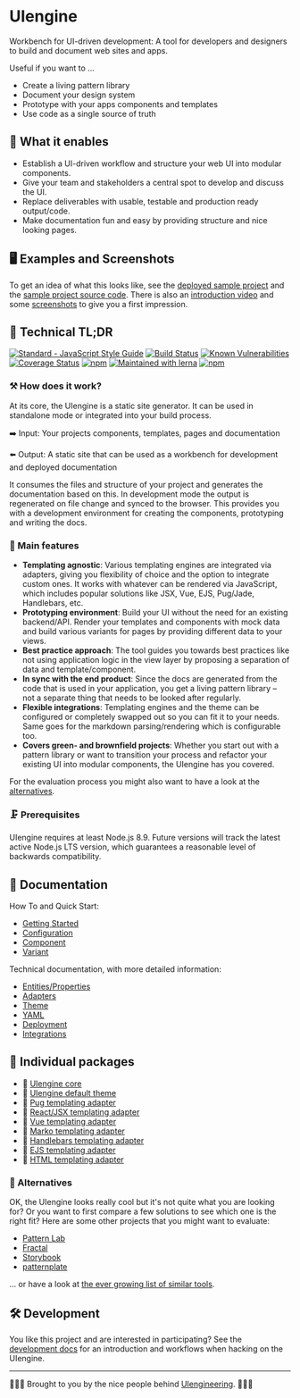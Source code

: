 # UIengine

Workbench for UI-driven development:
A tool for developers and designers to build and document web sites and apps.

Useful if you want to …

- Create a living pattern library
- Document your design system
- Prototype with your apps components and templates
- Use code as a single source of truth

## 🚀  What it enables

- Establish a UI-driven workflow and structure your web UI into modular components.
- Give your team and stakeholders a central spot to develop and discuss the UI.
- Replace deliverables with usable, testable and production ready output/code.
- Make documentation fun and easy by providing structure and nice looking pages.

## 🖥 Examples and Screenshots

To get an idea of what this looks like, see the
[deployed sample project](http://uiengine-sample-project.uix.space/)
and the
[sample project source code](./test/project/).
There is also an
[introduction video](https://www.youtube.com/watch?v=OKHAhIQLvjU)
and some
[screenshots](./docs/media/) to give you a first impression.

## 🔩 Technical TL;DR

[![Standard - JavaScript Style Guide](https://img.shields.io/badge/code%20style-standard-brightgreen.svg)](http://standardjs.com/)
[![Build Status](https://travis-ci.org/dennisreimann/uiengine.svg?branch=master)](https://travis-ci.org/dennisreimann/uiengine)
[![Known Vulnerabilities](https://snyk.io/test/github/dennisreimann/uiengine/badge.svg)](https://snyk.io/test/github/dennisreimann/uiengine)
[![Coverage Status](https://coveralls.io/repos/github/dennisreimann/uiengine/badge.svg?branch=master)](https://coveralls.io/github/dennisreimann/uiengine?branch=master)
[![npm](https://img.shields.io/npm/dw/uiengine.svg)](https://www.npmjs.com/package/uiengine)
[![Maintained with lerna](https://img.shields.io/badge/maintained%20with-lerna-cc00ff.svg)](https://lernajs.io/)
[![npm](https://img.shields.io/npm/v/uiengine.svg)](https://www.npmjs.com/package/uiengine)

### ⚒ How does it work?

At its core, the UIengine is a static site generator.
It can be used in standalone mode or integrated into your build process.

➡️ Input: Your projects components, templates, pages and documentation

⬅️ Output: A static site that can be used as a workbench for development and deployed documentation

It consumes the files and structure of your project and generates the documentation based on this.
In development mode the output is regenerated on file change and synced to the browser.
This provides you with a development environment for creating the components, prototyping and writing the docs.

### 💯 Main features

- **Templating agnostic**: Various templating engines are integrated via adapters, giving you flexibility of choice and the option to integrate custom ones. It works with whatever can be rendered via JavaScript, which includes popular solutions like JSX, Vue, EJS, Pug/Jade, Handlebars, etc.
- **Prototyping environment**: Build your UI without the need for an existing backend/API. Render your templates and components with mock data and build various variants for pages by providing different data to your views.
- **Best practice approach**: The tool guides you towards best practices like not using application logic in the view layer by proposing a separation of data and template/component.
- **In sync with the end product**: Since the docs are generated from the code that is used in your application, you get a living pattern library – not a separate thing that needs to be looked after regularly.
- **Flexible integrations**: Templating engines and the theme can be configured or completely swapped out so you can fit it to your needs. Same goes for the markdown parsing/rendering which is configurable too.
- **Covers green- and brownfield projects**: Whether you start out with a pattern library or want to transition your process and refactor your existing UI into modular components, the UIengine has you covered.

For the evaluation process you might also want to have a look at the [alternatives](#-alternatives).

### 🗜 Prerequisites

UIengine requires at least Node.js 8.9. Future versions will track the latest active Node.js LTS version, which guarantees a reasonable level of backwards compatibility.

## 📘 Documentation

How To and Quick Start:

- [Getting Started](./docs/getting-started.md)
- [Configuration](./docs/config.md)
- [Component](./docs/component.md)
- [Variant](./docs/variant.md)

Technical documentation, with more detailed information:

- [Entities/Properties](./docs/entities-properties.md)
- [Adapters](./docs/adapters.md)
- [Theme](./docs/theme.md)
- [YAML](./docs/yaml.md)
- [Deployment](./docs/deployment.md)
- [Integrations](./docs/integrations.md)

## 💁 Individual packages

- 🚀 [UIengine core](./packages/uiengine)
- 🎨 [UIengine default theme](./packages/uiengine-theme-default)
- 🔌 [Pug templating adapter](./packages/uiengine-adapter-pug)
- 🔌 [React/JSX templating adapter](./packages/uiengine-adapter-react)
- 🔌 [Vue templating adapter](./packages/uiengine-adapter-vue)
- 🔌 [Marko templating adapter](./packages/uiengine-adapter-marko)
- 🔌 [Handlebars templating adapter](./packages/uiengine-adapter-handlebars)
- 🔌 [EJS templating adapter](./packages/uiengine-adapter-ejs)
- 🔌 [HTML templating adapter](./packages/uiengine-adapter-html)

### 🖖 Alternatives

OK, the UIengine looks really cool but it's not quite what you are looking for?
Or you want to first compare a few solutions to see which one is the right fit?
Here are some other projects that you might want to evaluate:

- [Pattern Lab](http://patternlab.io/)
- [Fractal](http://fractal.build/)
- [Storybook](https://storybook.js.org/)
- [patternplate](https://github.com/sinnerschrader/patternplate/)

… or have a look at [the ever growing list of similar tools](https://github.com/davidhund/styleguide-generators).

## 🛠 Development

You like this project and are interested in participating?
See the [development docs](./docs/development.md) for an introduction and workflows when hacking on the UIengine.

- - - - -

👨🏻‍💻 Brought to you by the nice people behind [UIengineering](https://www.uiengineering.de). 👨🏻‍💻
